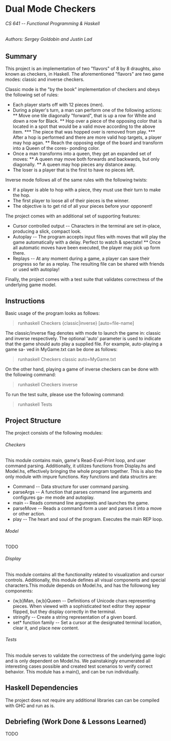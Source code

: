 # Dual Mode Checkers
###### CS 641 -- Functional Programming & Haskell
###### Authors: Sergey Goldobin and Justin Lad

## Summary
This project is an implementation of two "flavors" of 8 by 8 draughts, also 
known as checkers, in Haskell. The aforementioned "flavors" are two game modes: 
classic and inverse checkers.

Classic mode is the "by the book" implementation of checkers and obeys the
following set of rules:
* Each player starts off with 12 pieces (men).
* During a player's turn, a man can perform one of the following actions:
** Move one tile diagonally "forward", that is up a row for White and down a
row for Black.
** Hop over a piece of the opposing color that is located in a spot that would
be a valid move according to the above item.
*** The piece that was hopped over is removed from play.
*** After a hop is performed and there are more valid hop targets, a player may
hop agan.
** Reach the opposing edge of the board and transform into a Queen of the cores-
ponding color.
* Once a man transforms into a queen, they get an expanded set of moves:
** A queen may move both forwards and backwards, but only diagonally.
** A queen may hop pieces any distance away.
* The loser is a player that is the first to have no pieces left.

Inverse mode follows all of the same rules with the following twists:
* If a player is able to hop with a piece, they must use their turn to make the
hop.
* The first player to loose all of their pieces is the winner.
* The objective is to get rid of all your pieces before your opponent!

The project comes with an additional set of supporting features:
* Cursor controlled output -- Characters in the terminal are set in-place,
producing a slick, compact look.
* Autoplay -- The program accepts input files with moves that will play the game
automatically with a delay. Perfect to watch & spectate!
** Once all automatic moves have been executed, the player may pick up form there.
* Replays -- At any moment during a game, a player can save their progress so far
as a replay. The resulting file can be shared with friends or used with autoplay!


Finally, the project comes with a test suite that validates correctness of 
the underlying game model.

## Instructions

Basic usage of the program looks as follows:
> runhaskell Checkers {classic|inverse} [auto=file-name]

The classic/inverse flag denotes with mode to launch the game in: classic and 
inverse respectively. The optional 'auto' parameter is used to indicate that
the game should auto play a supplied file. For example, auto-playing a game sa-
ved in MyGame.txt can be done as follows:
> runhaskell Checkers classic auto=MyGame.txt

On the other hand, playing a game of inverse checkers can be done with the
following command:
> runhaskell Checkers inverse

To run the test suite, please use the following command:
> runhaskell Tests

## Project Structure

The project consists of the following modules:

###### Checkers
This module contains main, game's Read-Eval-Print loop, and user command parsing.
Additionally, it utilizes functions from Display.hs and Model.hs, effectively
bringing the whole program together. This is also the only module with impure
functions. Key functions and data structirs are:
* Command   -- Data structure for user command parsing.
* parseArgs -- A function that parses command line arguments and configures ga-
me mode and autoplay.
* main      -- Reads command line arguments and launches the game.
* parseMove -- Reads a command form a user and parses it into a move or other action.
* play      -- The heart and soul of the program. Executes the main REP loop.

###### Model
TODO

###### Display
This module contains all the functionality related to visualization and cursor 
controls. Additionally, this module defines all visual components and special 
characters.This module depends on Model.hs, and has the followong key components:
* {w,b}Man, {w,b}Queen -- Definitions of Unicode chars representing pieces. When
viewed with a sophisticated text editor they appear flipped, but they display
correctly in the terminal.
* stringify            -- Create a string representation of a given board.
* set* function family -- Set a cursor at the designated terminal location, 
clear it, and place new content.

###### Tests
This module serves to validate the correctness of the underlying game logic and 
is only dependent on Model.hs. We painstakingly enumerated all interesting cases
possible and created test scenarios to verify correct behavior. This module has
a main(), and can be run individually.

## Haskell Dependencies
The project does not require any additional libraries can can be compiled with
GHC and run as is.

## Debriefing (Work Done & Lessons Learned)
TODO















